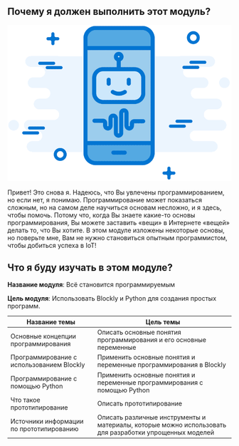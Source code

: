 <!-- 2.0.1 --> 
## Почему я должен выполнить этот модуль?
![](./assets/2.0.1.png)
 
Привет! Это снова я. Надеюсь, что Вы увлечены программированием, но если нет, я понимаю. Программирование может показаться сложным, но на самом деле научиться основам несложно, и я здесь, чтобы помочь. Потому что, когда Вы знаете какие-то основы программирования, Вы можете заставить «вещи» в Интернете «вещей» делать то, что Вы хотите. В этом модуле изложены некоторые основы, но поверьте мне, Вам не нужно становиться опытным программистом, чтобы добиться успеха в IoT!

<!-- 2.0.2 --> 
## Что я буду изучать в этом модуле?

**Название модуля**: Всё становится программируемым

**Цель модуля**: Использовать Blockly и Python для создания простых программ.

|Название темы|Цель темы|
|---------------------|---------------|
|Основные концепции программирования|Описать основные понятия программирования и его основные переменные|
|Программирование с использованием Blockly|Применить основные понятия и переменные программирования в Blockly|
|Программирование с помощью Python|Применить основные понятия и переменные программирования с помощью Python|
|Что такое прототипирование|Описать прототипирование|
|Источники информации по прототипированию|Описать различные инструменты и материалы, которые можно использовать для разработки упрощенных моделей|

